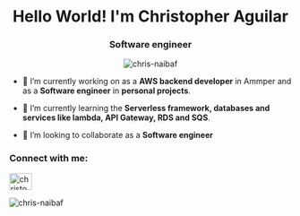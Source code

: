 <h1 align="center">Hello World! I'm Christopher Aguilar</h1>
<h3 align="center">Software engineer</h3>

<p align="center"> <img src="https://komarev.com/ghpvc/?username=chris-naibaf&label=Profile%20views&color=0e75b6&style=flat" alt="chris-naibaf" /> </p>

- 🔭 I’m currently working on as a **AWS backend developer** in Ammper and as a **Software engineer** in **personal projects**.

- 🌱 I’m currently learning the **Serverless framework, databases and services like lambda, API Gateway, RDS and SQS**.

- 👯 I’m looking to collaborate as a **Software engineer**

<h3 align="left">Connect with me:</h3>
<p align="left">
<a href="https://linkedin.com/in/christopher-aguilar-de-león" target="blank"><img align="center" src="https://raw.githubusercontent.com/rahuldkjain/github-profile-readme-generator/master/src/images/icons/Social/linked-in-alt.svg" alt="christopher-aguilar-de-león" height="30" width="40" /></a>
</p>

<p><img align="center" src="https://github-readme-stats.vercel.app/api/top-langs?username=chris-naibaf&show_icons=true&locale=en&layout=compact" alt="chris-naibaf" /></p>
